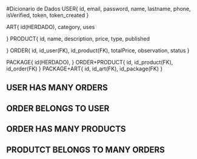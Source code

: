 #Dicionario de Dados
USER{
id,
email,
password,
name,
lastname,
phone,
isVerified,
token,
token_created
}

ART{
id(HERDADO),
category,
uses

}
PRODUCT{
id,
name,
description,
price,
type,
published

}
ORDER{
id,
id_user(FK),
id_product(FK),
totalPrice,
observation,
status
}

PACKAGE{
id(HERDADO),
}
ORDER+PRODUCT{
id,
id_product(FK),
id_order(FK)
}
PACKAGE+ART{
id,
id_art(FK),
id_package(FK)
}

## USER HAS MANY ORDERS

## ORDER BELONGS TO USER

## ORDER HAS MANY PRODUCTS

## PRODUTCT BELONGS TO MANY ORDERS
